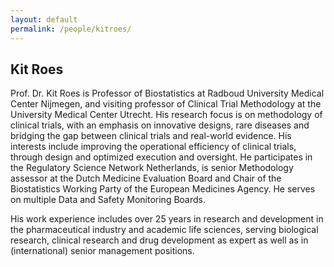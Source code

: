 ```yaml
---
layout: default
permalink: /people/kitroes/
---
```


## Kit Roes

Prof. Dr. Kit Roes is Professor of Biostatistics at Radboud University Medical Center Nijmegen, and visiting professor of Clinical Trial Methodology at the University Medical Center Utrecht. His research focus is on methodology of clinical trials, with an emphasis on innovative designs, rare diseases and bridging the gap between clinical trials and real-world evidence. His interests include improving the operational efficiency of clinical trials, through design and optimized execution and oversight. He participates in the Regulatory Science Network Netherlands, is senior Methodology assessor at the Dutch Medicine Evaluation Board and Chair of the Biostatistics Working Party of the European Medicines Agency. He serves on multiple Data and Safety Monitoring Boards.

His work experience includes over 25 years in research and development in the pharmaceutical industry and academic life sciences, serving biological research, clinical research and drug development as expert as well as in (international) senior management positions.


